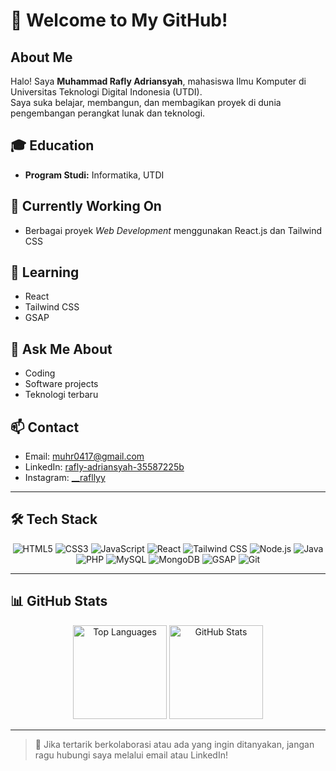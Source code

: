 # 👋 Welcome to My GitHub!

## About Me
Halo! Saya **Muhammad Rafly Adriansyah**, mahasiswa Ilmu Komputer di Universitas Teknologi Digital Indonesia (UTDI).  
Saya suka belajar, membangun, dan membagikan proyek di dunia pengembangan perangkat lunak dan teknologi.

## 🎓 Education
- **Program Studi:** Informatika, UTDI

## 🔭 Currently Working On
- Berbagai proyek _Web Development_ menggunakan React.js dan Tailwind CSS

## 🌱 Learning
- React  
- Tailwind CSS  
- GSAP  

## 💬 Ask Me About
- Coding  
- Software projects  
- Teknologi terbaru  

## 📫 Contact
- Email: [muhr0417@gmail.com](mailto:muhr0417@gmail.com)  
- LinkedIn: [rafly-adriansyah-35587225b](https://www.linkedin.com/in/rafly-adriansyah-35587225b/)  
- Instagram: [__rafllyy](https://www.instagram.com/__rafllyy/)

---

## 🛠️ Tech Stack

<p align="center">
  <img src="https://img.shields.io/badge/HTML5-E34F26?logo=html5&style=flat-square" alt="HTML5" />
  <img src="https://img.shields.io/badge/CSS3-1572B6?logo=css3&style=flat-square" alt="CSS3" />
  <img src="https://img.shields.io/badge/JavaScript-F7DF1E?logo=javascript&style=flat-square" alt="JavaScript" />
  <img src="https://img.shields.io/badge/React-61DAFB?logo=react&style=flat-square" alt="React" />
  <img src="https://img.shields.io/badge/TailwindCSS-06B6D4?logo=tailwind-css&style=flat-square" alt="Tailwind CSS" />
  <img src="https://img.shields.io/badge/Node.js-339933?logo=node.js&style=flat-square" alt="Node.js" />
  <img src="https://img.shields.io/badge/Java-007396?logo=java&style=flat-square" alt="Java" />
  <img src="https://img.shields.io/badge/PHP-777BB4?logo=php&style=flat-square" alt="PHP" />
  <img src="https://img.shields.io/badge/MySQL-4479A1?logo=mysql&style=flat-square" alt="MySQL" />
  <img src="https://img.shields.io/badge/MongoDB-47A248?logo=mongodb&style=flat-square" alt="MongoDB" />
  <img src="https://img.shields.io/badge/GSAP-88CE02?logo=greensock&style=flat-square" alt="GSAP" />
  <img src="https://img.shields.io/badge/Git-F05032?logo=git&style=flat-square" alt="Git" />
</p>

---

## 📊 GitHub Stats

<p align="center">
  <img src="https://github-readme-stats.vercel.app/api/top-langs?username=rafly-id&layout=compact&langs_count=5&theme=dark&hide_border=true" height="150" alt="Top Languages" />
  <img src="https://github-readme-stats.vercel.app/api?username=rafly-id&show_icons=true&include_all_commits=true&count_private=true&theme=dark&hide_border=true" height="150" alt="GitHub Stats" />
</p>

---

> 🚀 Jika tertarik berkolaborasi atau ada yang ingin ditanyakan, jangan ragu hubungi saya melalui email atau LinkedIn!
